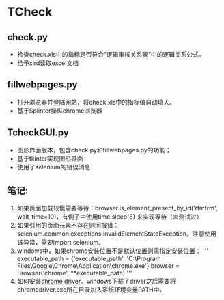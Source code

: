 # TCheck
## check.py
- 检查check.xls中的指标是否符合“逻辑审核关系表”中的逻辑关系公式。
- 给予xlrd读取excel文档
## fillwebpages.py
- 打开浏览器并登陆网站，将check.xls中的指标值自动填入。
- 基于Splinter操纵chrome浏览器
## TcheckGUI.py
- 图形界面版本，包含check.py和fillwebpages.py的功能；
- 基于tkinter实现图形界面
- 使用了selenium的错误消息

## 笔记:
1. 如果页面加载较慢需要等待：browser.is_element_present_by_id('rtmfrm', wait_time=10)，有例子中使用time.sleep(8) 来实现等待（未测试过）
2. 如果引用的页面元素不存在则回报错：selenium.common.exceptions.InvalidElementStateException。注意使用该异常，需要import selenium。
3. windows中，如果chrome安装位置不是默认位置则需指定安装位置：
'''
executable_path = {'executable_path': 'C:\Program Files\Google\Chrome\Application\chrome.exe'}
browser = Browser('chrome', **executable_path)
'''
4. 如何安装[chrome driver](http://splinter.readthedocs.io/en/latest/drivers/chrome.html)。windows下载了driver之后需要将chromedriver.exe所在目录加入系统环境变量PATH中。
